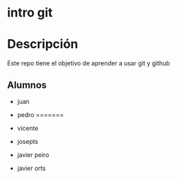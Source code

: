 # intro git

# Descripción

Este repo tiene el objetivo de aprender a usar git y github

## Alumnos

- juan

- pedro
=======
- vicente
- josepts
- javier peiro
- javier orts

